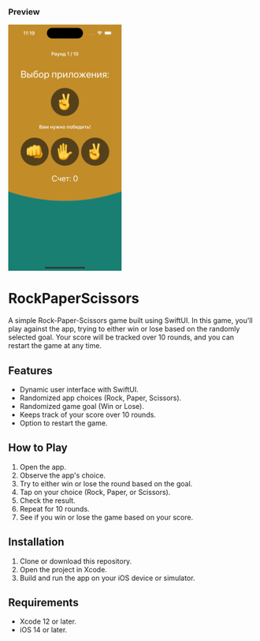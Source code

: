 ### Preview

<img src="https://github.com/Saydulayev/RockPaperScissors/blob/main/RockPaperScissors/Screenshot/Simulator%20Screenshot%20-%20iPhone%2014%20Pro%20-%202023-09-06%20at%2011.19.50.png" width=230 align=center> 


# RockPaperScissors 

A simple Rock-Paper-Scissors game built using SwiftUI. In this game, you'll play against the app, trying to either win or lose based on the randomly selected goal. Your score will be tracked over 10 rounds, and you can restart the game at any time.

## Features

- Dynamic user interface with SwiftUI.
- Randomized app choices (Rock, Paper, Scissors).
- Randomized game goal (Win or Lose).
- Keeps track of your score over 10 rounds.
- Option to restart the game.

## How to Play

1. Open the app.
2. Observe the app's choice.
3. Try to either win or lose the round based on the goal.
4. Tap on your choice (Rock, Paper, or Scissors).
5. Check the result.
6. Repeat for 10 rounds.
7. See if you win or lose the game based on your score.

## Installation

1. Clone or download this repository.
2. Open the project in Xcode.
3. Build and run the app on your iOS device or simulator.

## Requirements

- Xcode 12 or later.
- iOS 14 or later.
